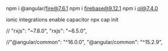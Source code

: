 npm i @angular/fire@7.6.1
npm i firebase@9.12.1
npm i ol@7.4.0

ionic integrations enable capacitor
npx cap init

// "rxjs": "~7.8.0",
"rxjs": "~6.5.0",

//"@angular/common": "^16.0.0",
"@angular/common": "^15.2.9",


 <uses-permission android:name="android.permission.ACCESS_COARSE_LOCATION" />
 <uses-permission android:name="android.permission.ACCESS_FINE_LOCATION" />
 <uses-feature android:name="android.hardware.location.gps" />


